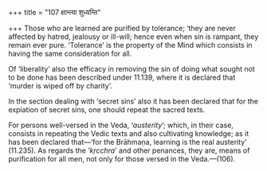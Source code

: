 +++
title = "107 क्षान्त्या शुध्यन्ति"

+++
Those who are learned are purified by tolerance; ‘they are never
affected by hatred, jealousy or ill-will; hence even when sin is
rampant, they remain ever pure. ‘Tolerance’ is the property of the Mind
which consists in having the same consideration for all.

Of ‘liberality’ also the efficacy in removing the sin of doing what
sought not to be done has been described under 11.139, where it is
declared that ‘murder is wiped off by charity’.

In the section dealing with ‘secret sins’ also it has been declared that
for the expiation of secret sins, one should repeat the sacred texts.

For persons well-versed in the Veda, ‘*austerity*’; which, in their
case, consists in repeating the Vedic texts and also cultivating
knowledge; as it has been declared that—‘for the Brāhmaṇa, learning is
the real austerity’ (11.235). As regards the ‘*kṛcchra*’ and other
penances, they are, means of purification for all men, not only for
those versed in the Veda.—(106).


